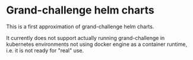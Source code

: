 # Grand-challenge helm charts

This is a first approximation of grand-challenge helm charts.

It currently does not support actually running grand-challenge
in kubernetes environments not using docker engine as a container runtime, i.e.
it is not ready for "real" use.
